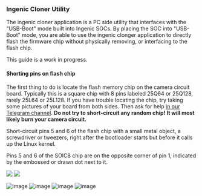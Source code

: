 ### Ingenic Cloner Utility

The ingenic cloner application is a PC side utility that interfaces with the "USB-Boot" mode built into Ingenic SOCs.  By placing the SOC into "USB-Boot" mode, you are able to use the ingenic clonger application to directly flash the firmware chip without physically removing, or interfacing to the flash chip.

This guide is a work in progress.  


#### Shorting pins on flash chip

The first thing to do is locate the flash memory chip on the camera circuit
board. Typically this is a square chip with 8 pins labeled 25Q64 or 25Q128,
rarely 25L64 or 25L128. If you have trouble locating the chip, try taking
some pictures of your board from both sides. Then ask for help
[in our Telegram channel](https://t.me/openipc).
__Do not try to short-circuit any random chip! It will most likely burn your camera circuit.__

Short-circuit pins 5 and 6 of the flash chip with a small metal object,
a screwdriver or tweezers, right after the bootloader starts but before it
calls up the Linux kernel.

Pins 5 and 6 of the SOIC8 chip are on the opposite corner of pin 1, indicated
by the embossed or drawn dot next to it.

![](../images/flash-pins.webp)
![](../images/flash-pins-2.webp)


![image](https://github.com/OpenIPC/wiki/assets/12115272/632e5cb9-0b5d-406b-a268-7c4b65781828)
![image](https://github.com/OpenIPC/wiki/assets/12115272/5b9fed70-031e-42ea-89b6-292cc2f34458)
![image](https://github.com/OpenIPC/wiki/assets/12115272/27f0d101-059d-41a1-a444-43bd137cf1b9)
![image](https://github.com/OpenIPC/wiki/assets/12115272/69c6f79d-1c88-45d9-b6a7-003345d72e56)




